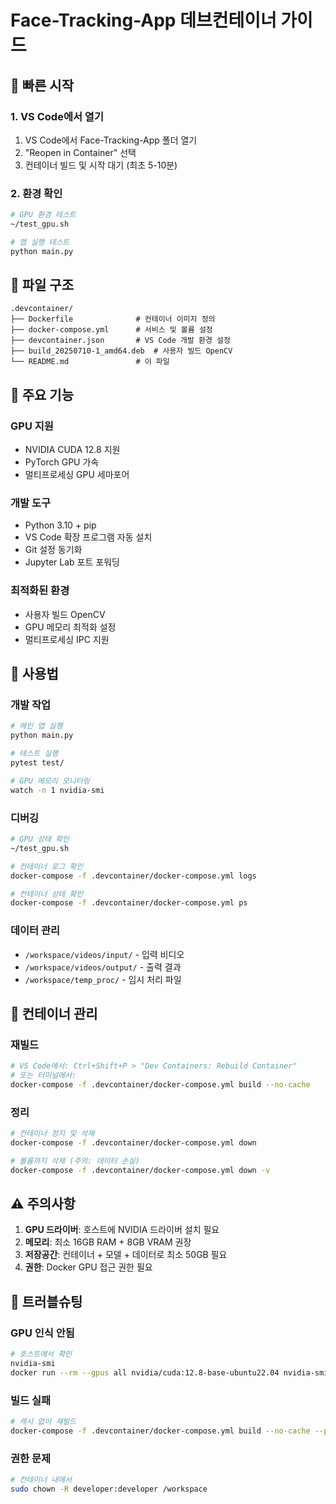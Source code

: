 # Face-Tracking-App 데브컨테이너 가이드

## 🚀 빠른 시작

### 1. VS Code에서 열기
1. VS Code에서 Face-Tracking-App 폴더 열기
2. "Reopen in Container" 선택
3. 컨테이너 빌드 및 시작 대기 (최초 5-10분)

### 2. 환경 확인
```bash
# GPU 환경 테스트
~/test_gpu.sh

# 앱 실행 테스트
python main.py
```

## 📁 파일 구조

```
.devcontainer/
├── Dockerfile              # 컨테이너 이미지 정의
├── docker-compose.yml      # 서비스 및 볼륨 설정
├── devcontainer.json       # VS Code 개발 환경 설정
├── build_20250710-1_amd64.deb  # 사용자 빌드 OpenCV
└── README.md               # 이 파일
```

## 🔧 주요 기능

### GPU 지원
- NVIDIA CUDA 12.8 지원
- PyTorch GPU 가속
- 멀티프로세싱 GPU 세마포어

### 개발 도구
- Python 3.10 + pip
- VS Code 확장 프로그램 자동 설치
- Git 설정 동기화
- Jupyter Lab 포트 포워딩

### 최적화된 환경
- 사용자 빌드 OpenCV
- GPU 메모리 최적화 설정
- 멀티프로세싱 IPC 지원

## 🎯 사용법

### 개발 작업
```bash
# 메인 앱 실행
python main.py

# 테스트 실행  
pytest test/

# GPU 메모리 모니터링
watch -n 1 nvidia-smi
```

### 디버깅
```bash
# GPU 상태 확인
~/test_gpu.sh

# 컨테이너 로그 확인
docker-compose -f .devcontainer/docker-compose.yml logs

# 컨테이너 상태 확인
docker-compose -f .devcontainer/docker-compose.yml ps
```

### 데이터 관리
- `/workspace/videos/input/` - 입력 비디오
- `/workspace/videos/output/` - 출력 결과
- `/workspace/temp_proc/` - 임시 처리 파일

## 🔄 컨테이너 관리

### 재빌드
```bash
# VS Code에서: Ctrl+Shift+P > "Dev Containers: Rebuild Container"
# 또는 터미널에서:
docker-compose -f .devcontainer/docker-compose.yml build --no-cache
```

### 정리
```bash
# 컨테이너 정지 및 삭제
docker-compose -f .devcontainer/docker-compose.yml down

# 볼륨까지 삭제 (주의: 데이터 손실)
docker-compose -f .devcontainer/docker-compose.yml down -v
```

## ⚠️ 주의사항

1. **GPU 드라이버**: 호스트에 NVIDIA 드라이버 설치 필요
2. **메모리**: 최소 16GB RAM + 8GB VRAM 권장
3. **저장공간**: 컨테이너 + 모델 + 데이터로 최소 50GB 필요
4. **권한**: Docker GPU 접근 권한 필요

## 🐛 트러블슈팅

### GPU 인식 안됨
```bash
# 호스트에서 확인
nvidia-smi
docker run --rm --gpus all nvidia/cuda:12.8-base-ubuntu22.04 nvidia-smi
```

### 빌드 실패
```bash
# 캐시 없이 재빌드
docker-compose -f .devcontainer/docker-compose.yml build --no-cache --pull
```

### 권한 문제
```bash
# 컨테이너 내에서
sudo chown -R developer:developer /workspace
```